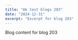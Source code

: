 ```yaml
---
title: "Ak test blogs 203"
date: "2024-12-31"
excerpt: "Excerpt for blog 203"
---
```


Blog content for blog 203